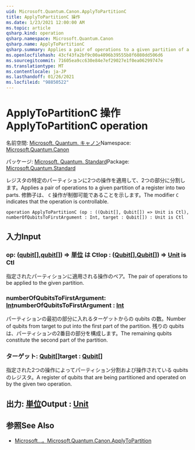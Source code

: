 ```yaml
---
uid: Microsoft.Quantum.Canon.ApplyToPartitionC
title: ApplyToPartitionC 操作
ms.date: 1/23/2021 12:00:00 AM
ms.topic: article
qsharp.kind: operation
qsharp.namespace: Microsoft.Quantum.Canon
qsharp.name: ApplyToPartitionC
qsharp.summary: Applies a pair of operations to a given partition of a register into two parts. The modifier `C` indicates that the operation is controllable.
ms.openlocfilehash: 43cf43fa2bf9c00a4096b39555b8f6080dd506d6
ms.sourcegitcommit: 71605ea9cc630e84e7ef29027e1f0ea06299747e
ms.translationtype: MT
ms.contentlocale: ja-JP
ms.lasthandoff: 01/26/2021
ms.locfileid: "98850522"
---
```

# <a name="applytopartitionc-operation"></a><span data-ttu-id="fef5c-102">ApplyToPartitionC 操作</span><span class="sxs-lookup"><span data-stu-id="fef5c-102">ApplyToPartitionC operation</span></span>

<span data-ttu-id="fef5c-103">名前空間: [Microsoft. Quantum. キャノン](xref:Microsoft.Quantum.Canon)</span><span class="sxs-lookup"><span data-stu-id="fef5c-103">Namespace: [Microsoft.Quantum.Canon](xref:Microsoft.Quantum.Canon)</span></span>

<span data-ttu-id="fef5c-104">パッケージ: [Microsoft. Quantum. Standard](https://nuget.org/packages/Microsoft.Quantum.Standard)</span><span class="sxs-lookup"><span data-stu-id="fef5c-104">Package: [Microsoft.Quantum.Standard](https://nuget.org/packages/Microsoft.Quantum.Standard)</span></span>


<span data-ttu-id="fef5c-105">レジスタの特定のパーティションに2つの操作を適用して、2つの部分に分割します。</span><span class="sxs-lookup"><span data-stu-id="fef5c-105">Applies a pair of operations to a given partition of a register into two parts.</span></span>
<span data-ttu-id="fef5c-106">修飾子は、 `C` 操作が制御可能であることを示します。</span><span class="sxs-lookup"><span data-stu-id="fef5c-106">The modifier `C` indicates that the operation is controllable.</span></span>

```qsharp
operation ApplyToPartitionC (op : ((Qubit[], Qubit[]) => Unit is Ctl), numberOfQubitsToFirstArgument : Int, target : Qubit[]) : Unit is Ctl
```


## <a name="input"></a><span data-ttu-id="fef5c-107">入力</span><span class="sxs-lookup"><span data-stu-id="fef5c-107">Input</span></span>

### <a name="op--qubitqubit--unit--is-ctl"></a><span data-ttu-id="fef5c-108">op: ([qubit](xref:microsoft.quantum.lang-ref.qubit)[],[qubit](xref:microsoft.quantum.lang-ref.qubit)[]) => [単位](xref:microsoft.quantum.lang-ref.unit)  は Ctl</span><span class="sxs-lookup"><span data-stu-id="fef5c-108">op : ([Qubit](xref:microsoft.quantum.lang-ref.qubit)[],[Qubit](xref:microsoft.quantum.lang-ref.qubit)[]) => [Unit](xref:microsoft.quantum.lang-ref.unit)  is Ctl</span></span>

<span data-ttu-id="fef5c-109">指定されたパーティションに適用される操作のペア。</span><span class="sxs-lookup"><span data-stu-id="fef5c-109">The pair of operations to be applied to the given partition.</span></span>


### <a name="numberofqubitstofirstargument--int"></a><span data-ttu-id="fef5c-110">numberOfQubitsToFirstArgument: [Int](xref:microsoft.quantum.lang-ref.int)</span><span class="sxs-lookup"><span data-stu-id="fef5c-110">numberOfQubitsToFirstArgument : [Int](xref:microsoft.quantum.lang-ref.int)</span></span>

<span data-ttu-id="fef5c-111">パーティションの最初の部分に入れるターゲットからの qubits の数。</span><span class="sxs-lookup"><span data-stu-id="fef5c-111">Number of qubits from target to put into the first part of the partition.</span></span>
<span data-ttu-id="fef5c-112">残りの qubits は、パーティションの2番目の部分を構成します。</span><span class="sxs-lookup"><span data-stu-id="fef5c-112">The remaining qubits constitute the second part of the partition.</span></span>


### <a name="target--qubit"></a><span data-ttu-id="fef5c-113">ターゲット: [Qubit](xref:microsoft.quantum.lang-ref.qubit)[]</span><span class="sxs-lookup"><span data-stu-id="fef5c-113">target : [Qubit](xref:microsoft.quantum.lang-ref.qubit)[]</span></span>

<span data-ttu-id="fef5c-114">指定された2つの操作によってパーティション分割および操作されている qubits のレジスタ。</span><span class="sxs-lookup"><span data-stu-id="fef5c-114">A register of qubits that are being partitioned and operated on by the given two operation.</span></span>



## <a name="output--unit"></a><span data-ttu-id="fef5c-115">出力: [単位](xref:microsoft.quantum.lang-ref.unit)</span><span class="sxs-lookup"><span data-stu-id="fef5c-115">Output : [Unit](xref:microsoft.quantum.lang-ref.unit)</span></span>



## <a name="see-also"></a><span data-ttu-id="fef5c-116">参照</span><span class="sxs-lookup"><span data-stu-id="fef5c-116">See Also</span></span>

- [<span data-ttu-id="fef5c-117">Microsoft...。</span><span class="sxs-lookup"><span data-stu-id="fef5c-117">Microsoft.Quantum.Canon.ApplyToPartition</span></span>](xref:Microsoft.Quantum.Canon.ApplyToPartition)